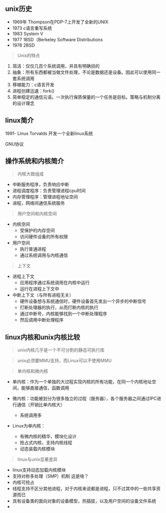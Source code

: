 ## unix历史

- 1969年 Thompson在PDP-7上开发了全新的UNIX 
- 1973 c语言重写系统
- 1983 System V
- 1977 1BSD（Berkeley Software Distributions
- 1978 2BSD



> Unix的特点

1. 简洁：仅仅几百个系统调用，并具有明确目的
2. 抽象：所有东西都被当做文件处理，不论是数据还是设备。因此可以使用同一套系统调用
3. 移植能力：c语言开发
4. 进程创建迅速：fork()
5. 简单稳定的通信元语。一次执行保质保量的一个任务是目标。策略与机制分离的设计理念

## linux简介

1991- Linus Torvalds 开发一个全新linux系统

GNU协议



## 操作系统和内核简介

> 内核大致组成

- 中断服务程序，负责响应中断
- 进程调度程序：负责管理进程cpu时间
- 内存管理程序：管理进程地址空间
- 进程，网络间通信系统服务

> 用户空间和内核空间

- 内核空间
  - 受保护的内存空间
  - 访问硬件设备的所有权限
- 用户空间
  - 执行普通进程
  - 通过系统调用与内核通信



> 上下文

- 进程上下文
  - 应用程序通过系统调用在内核中运行
  - 运行在进程上下文中
- 中断上下文（与所有进程无关）
  - 硬件设备想与系统通信时，硬件设备首先发出一个异步的中断信号
  - 打断处理器的执行，从而打断内核的执行
  - 通过中断号，内核能够找到一个中断处理程序
  - 然后调用中断处理程序



## linux内核和unix内核比较

> unix内核几乎是一个不可分割的静态可执行库

> unix必须要MMU支持，而Linux可以不使用MMU





> 单内核和微内核

- 单内核：作为一个单独的大过程实现内核的所有功能，在同一个内核地址空间，能够直接通信，函数调用
- 微内核：功能被划分为很多独立的过程（服务器），各个服务器之间通过IPC进行通信（开销比单内核大）
  - 系统调用多



- Linux为单内核：
  - 有微内核的精华，模块化设计
  - 抢占式内核，支持内核线程
  - 动态装载内核模块



> linux与unix显著差异

- linux支持动态加载内核模块
- 支持对称多处理（SMP）机制 这是啥？
- 内核可抢占
- 线程支持不区分其他进程，对于内核来说都是进程，只不过其中的一些共享资源而已
- 具有设备类的面向对象的设备模型，热插拔，以及用户空间的设备文件系统
- 